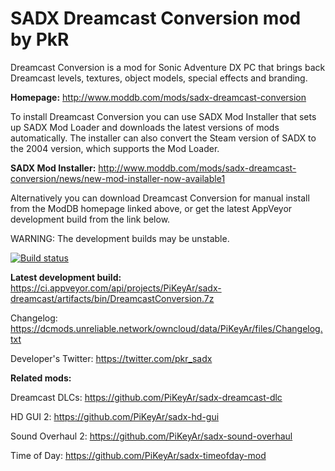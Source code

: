 # SADX Dreamcast Conversion mod by PkR

Dreamcast Conversion is a mod for Sonic Adventure DX PC that brings back Dreamcast levels, textures, object models, special effects and branding.

**Homepage:** http://www.moddb.com/mods/sadx-dreamcast-conversion

To install Dreamcast Conversion you can use SADX Mod Installer that sets up SADX Mod Loader and downloads the latest versions of mods automatically. The installer can also convert the Steam version of SADX to the 2004 version, which supports the Mod Loader. 

**SADX Mod Installer:** http://www.moddb.com/mods/sadx-dreamcast-conversion/news/new-mod-installer-now-available1

Alternatively you can download Dreamcast Conversion for manual install from the ModDB homepage linked above, or get the latest AppVeyor development build from the link below.

WARNING: The development builds may be unstable.

[![Build status](https://ci.appveyor.com/api/projects/status/kix683rtsb2pab08?svg=true)](https://ci.appveyor.com/project/PiKeyAr/sadx-dreamcast)

**Latest development build:** https://ci.appveyor.com/api/projects/PiKeyAr/sadx-dreamcast/artifacts/bin/DreamcastConversion.7z

Changelog: https://dcmods.unreliable.network/owncloud/data/PiKeyAr/files/Changelog.txt

Developer's Twitter: https://twitter.com/pkr_sadx

**Related mods:**

Dreamcast DLCs: https://github.com/PiKeyAr/sadx-dreamcast-dlc

HD GUI 2: https://github.com/PiKeyAr/sadx-hd-gui

Sound Overhaul 2: https://github.com/PiKeyAr/sadx-sound-overhaul

Time of Day: https://github.com/PiKeyAr/sadx-timeofday-mod
